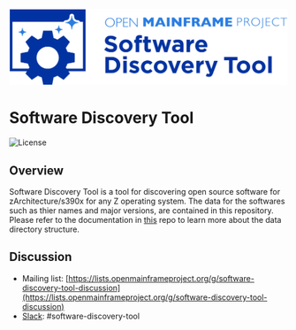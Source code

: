 ![](https://github.com/openmainframeproject/artwork/raw/master/projects/softwarediscoverytool/softwarediscoverytool-color.svg)

# Software Discovery Tool
  
![License](https://img.shields.io/github/license/openmainframeproject/software-discovery-tool)

## Overview

Software Discovery Tool is a tool for discovering open source software for zArchitecture/s390x for any Z operating system. The data for the softwares such as thier names and major versions, are contained in this repository. Please refer to the documentation in [this](https://github.com/openmainframeproject/software-discovery-tool) repo to learn more about the data directory structure.

## Discussion

 - Mailing list: [https://lists.openmainframeproject.org/g/software-discovery-tool-discussion](https://lists.openmainframeproject.org/g/software-discovery-tool-discussion)
 - [Slack](https://slack.openmainframeproject.org/): #software-discovery-tool
